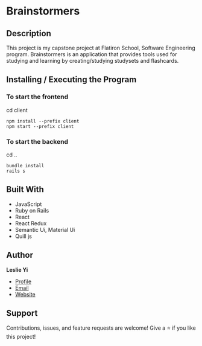 # Brainstormers

## Description

This project is my capstone project at Flatiron School, Software Engineering program. 
Brainstormers is an application that provides tools used for studying and learning by creating/studying studysets and flashcards. 

## Installing / Executing the Program
### To start the frontend

cd client
```
npm install --prefix client
npm start --prefix client
```
### To start the backend 
cd ..
```
bundle install
rails s
```

## Built With
- JavaScript
- Ruby on Rails
- React 
- React Redux
- Semantic Ui, Material Ui
- Quill js


## Author
**Leslie Yi**
- [Profile](https://github.com/leslieyi "Leslie Yi")
- [Email](mailto:leslieyi411@gmail.com)
- [Website](https://leslieyi.medium.com/)

## Support 
Contributions, issues, and feature requests are welcome!
Give a ⭐️ if you like this project!




